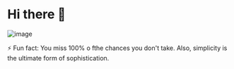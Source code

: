 # Hi there 👋
![image](https://user-images.githubusercontent.com/104029494/179373522-c77b7e2c-2435-4ba5-9b72-dfb1ad187d59.png)

⚡ Fun fact: You miss 100% o fthe chances you don't take. Also, simplicity is the ultimate form of sophistication.
<!--
**Aquinasmoriasi/Aquinasmoriasi** is a ✨ _special_ ✨ repository because its `README.md` (this file) appears on your GitHub profile.



Here are some ideas to get you started:

- 🔭 I’m currently working on ...
- 🌱 I’m currently learning ...
- 👯 I’m looking to collaborate on ...
- 🤔 I’m looking for help with ...
- 💬 Ask me about ...
- 📫 How to reach me: ...
- ⚡ Fun fact: ...
-->
